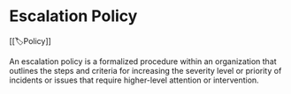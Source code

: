 
# Escalation Policy

[[🏷️Policy]]

An escalation policy is a formalized procedure within an organization that outlines the steps and criteria for increasing the severity level or priority of incidents or issues that require higher-level attention or intervention.
